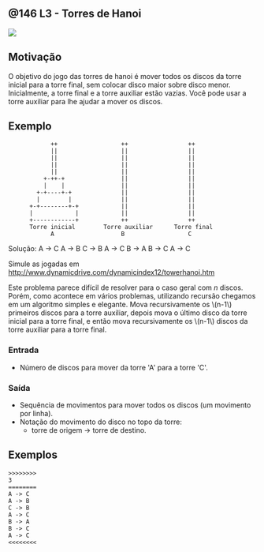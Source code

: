 ## @146  L3 - Torres de Hanoi


![](https://raw.githubusercontent.com/qxcodefup/moodle/master/base/146/__capa.jpg)

## Motivação

O objetivo do jogo das torres de hanoi é mover todos os discos da torre inicial para a torre final, sem colocar disco maior sobre disco menor. Inicialmente, a torre final e a torre auxiliar estão vazias. Você pode usar a torre auxiliar para lhe ajudar a mover os discos.

## Exemplo

                ++                  ++                 ++
                ||                  ||                 ||
                ||                  ||                 ||
                ||                  ||                 ||
                ||                  ||                 ||
              +-++-+                ||                 ||
              |    |                ||                 ||
            +-+----+-+              ||                 ||
            |        |              ||                 ||
          +-+--------+-+            ||                 ||
          |            |            ||                 ||
          +------------+            ++                 ++
          Torre inicial        Torre auxiliar      Torre final
                A                   B                  C

Solução:
A -> C
A -> B
C -> B
A -> C
B -> A
B -> C
A -> C

Simule as jogadas em
http://www.dynamicdrive.com/dynamicindex12/towerhanoi.htm

Este problema parece difícil de resolver para o caso geral com _n_ discos. Porém, como acontece em vários problemas, utilizando recursão chegamos em um algoritmo simples e elegante. Mova recursivamente os \\(n-1\\) primeiros discos para a torre auxiliar, depois mova o último disco da torre inicial para a torre final, e então mova recursivamente os \\(n-1\\) discos da torre auxiliar para a torre final.

### Entrada

- Número de discos para mover da torre 'A' para a torre 'C'.

### Saída

- Sequência de movimentos para mover todos os discos (um movimento por linha). 
- Notação do movimento do disco no topo da torre: 
    * torre de origem -> torre de destino.

## Exemplos

```
>>>>>>>>
3
========
A -> C
A -> B
C -> B
A -> C
B -> A
B -> C
A -> C
<<<<<<<<
```

